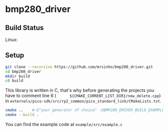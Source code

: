 # bmp280_driver
 
## Build Status

Linux: 

## Setup

```bash
git clone --recursive https://github.com/mrsinho/bmp280_driver.git
cd bmp280_driver
mkdir build
cd build
```

This library is written in C, that's why before generating the projects you have to comment line 6 (`		${CMAKE_CURRENT_LIST_DIR}/new_delete.cpp
`) in `externals/pico-sdk/src/rp2_common/pico_standard_link/CMakeLists.txt`.

```bash
cmake ..	#-G"your generator of choice" -DBMP280_DRIVER_BUILD_EXAMPLE=ON
cmake --build .
```

You can find the example code at `example/src/example.c`